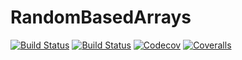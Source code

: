 # RandomBasedArrays

[![Build Status](https://travis-ci.com/giordano/RandomBasedArrays.jl.svg?branch=master)](https://travis-ci.com/giordano/RandomBasedArrays.jl)
[![Build Status](https://ci.appveyor.com/api/projects/status/github/giordano/RandomBasedArrays.jl?svg=true)](https://ci.appveyor.com/project/giordano/RandomBasedArrays-jl)
[![Codecov](https://codecov.io/gh/giordano/RandomBasedArrays.jl/branch/master/graph/badge.svg)](https://codecov.io/gh/giordano/RandomBasedArrays.jl)
[![Coveralls](https://coveralls.io/repos/github/giordano/RandomBasedArrays.jl/badge.svg?branch=master)](https://coveralls.io/github/giordano/RandomBasedArrays.jl?branch=master)
